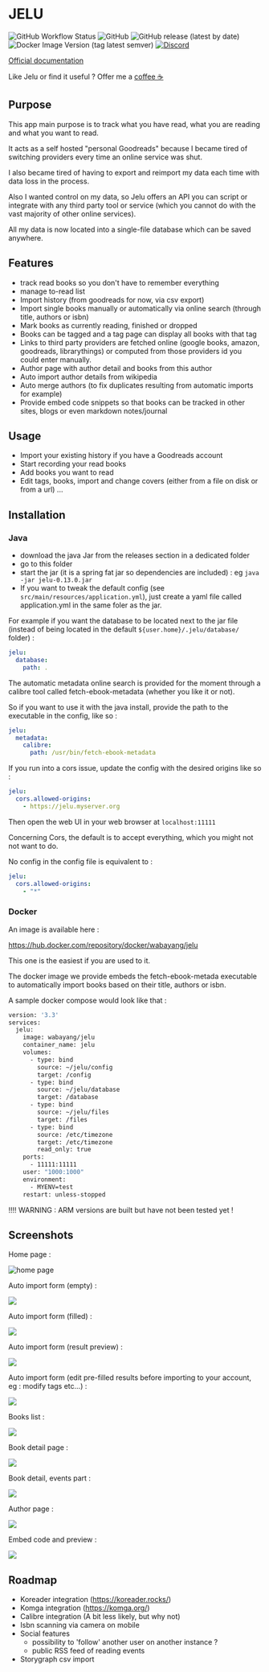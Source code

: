 # JELU

![GitHub Workflow Status](https://img.shields.io/github/workflow/status/bayang/jelu/CI?style=flat-square) ![GitHub](https://img.shields.io/github/license/bayang/jelu?style=flat-square) ![GitHub release (latest by date)](https://img.shields.io/github/v/release/bayang/jelu?style=flat-square) ![Docker Image Version (tag latest semver)](https://img.shields.io/docker/v/wabayang/jelu/latest?label=docker%20hub&style=flat-square) [![Discord](https://img.shields.io/discord/970383499733381161?label=Discord&style=flat-square)](https://discord.gg/3RZJ4zuMP5)

[Official documentation](https://bayang.github.io/jelu-web/) 

Like Jelu or find it useful ? Offer me a [coffee ☕](https://ko-fi.com/bayang)

## Purpose

This app main purpose is to track what you have read, what you are reading and what you want to read.

It acts as a self hosted "personal Goodreads" because I became tired of switching providers every time an online service was shut.

I also became tired of having to export and reimport my data each time with data loss in the process.

Also I wanted control on my data, so Jelu offers an API you can script or integrate with any third party tool or service (which you cannot do with the vast majority of other online services).

All my data is now located into a single-file database which can be saved anywhere.

## Features

* track read books so you don't have to remember everything
* manage to-read list
* Import history (from goodreads for now, via csv export)
* Import single books manually or automatically via online search (through title, authors or isbn)
* Mark books as currently reading, finished or dropped
* Books can be tagged and a tag page can display all books with that tag
* Links to third party providers are fetched online (google books, amazon, goodreads, librarythings) or computed from those providers id you could enter manually.
* Author page with author detail and books from this author
* Auto import author details from wikipedia
* Auto merge authors (to fix duplicates resulting from automatic imports for example)
* Provide embed code snippets so that books can be tracked in other sites, blogs or even markdown notes/journal

## Usage

* Import your existing history if you have a Goodreads account
* Start recording your read books
* Add books you want to read
* Edit tags, books, import and change covers (either from a file on disk or from a url) ...

## Installation

### Java

* download the java Jar from the releases section in a dedicated folder
* go to this folder
* start the jar (it is a spring fat jar so dependencies are included) : eg `java -jar jelu-0.13.0.jar`
* If you want to tweak the default config (see `src/main/resources/application.yml`), just create a yaml file called application.yml in the same foler as the jar.
 
For example if you want the database to be located next to the jar file (instead of being located in the default `${user.home}/.jelu/database/` folder) :

```yaml
jelu:
  database:
    path: .
```

The automatic metadata online search is provided for the moment through a calibre tool called fetch-ebook-metadata (whether you like it or not).

So if you want to use it with the java install, provide the path to the executable in the config, like so : 

```yaml
jelu:
  metadata:
    calibre:
      path: /usr/bin/fetch-ebook-metadata
```

If you run into a cors issue, update the config with the desired origins like so : 

```yaml
jelu:
  cors.allowed-origins:
    - https://jelu.myserver.org
```

Then open the web UI in your web browser at `localhost:11111`

Concerning Cors, the default is to accept everything, which you might not not want to do.

No config in the config file is equivalent to : 

```yaml
jelu:
  cors.allowed-origins:
    - "*"
```

### Docker

An image is available here : 

https://hub.docker.com/repository/docker/wabayang/jelu

This one is the easiest if you are used to it.

The docker image we provide embeds the fetch-ebook-metada executable to automatically import books based on their title, authors or isbn.

A sample docker compose would look like that : 

```dockerfile
version: '3.3'
services:
  jelu:
    image: wabayang/jelu
    container_name: jelu
    volumes:
      - type: bind
        source: ~/jelu/config
        target: /config
      - type: bind
        source: ~/jelu/database
        target: /database
      - type: bind
        source: ~/jelu/files
        target: /files
      - type: bind
        source: /etc/timezone
        target: /etc/timezone
        read_only: true
    ports:
      - 11111:11111
    user: "1000:1000"
    environment:
      - MYENV=test
    restart: unless-stopped

```

!!!! WARNING : ARM versions are built but have not been tested yet !

## Screenshots

Home page : 

![home page](screenshots/home-page.png)

Auto import form (empty) : 

![](screenshots/auto-import-empty.png)

Auto import form (filled) :

![](screenshots/auto-import-filled.png)

Auto import form (result preview) :

![](screenshots/auto-import-preview-result.png)

Auto import form (edit pre-filled results before importing to your account, eg : modify tags etc...) :

![](screenshots/auto-import-edit-result.png)

Books list : 

![](screenshots/book-list.png)

Book detail page :

![](screenshots/book-detail-1.png)

Book detail, events part :

![](screenshots/book-detail-events.png)

Author page : 

![](screenshots/author-page.png)

Embed code and preview :

![](screenshots/embed.png)

## Roadmap

* Koreader integration (https://koreader.rocks/)
* Komga integration (https://komga.org/)
* Calibre integration (A bit less likely, but why not)
* Isbn scanning via camera on mobile
* Social features
  *  possibility to 'follow' another user on another instance ?
  *  public RSS feed of reading events
* Storygraph csv import

